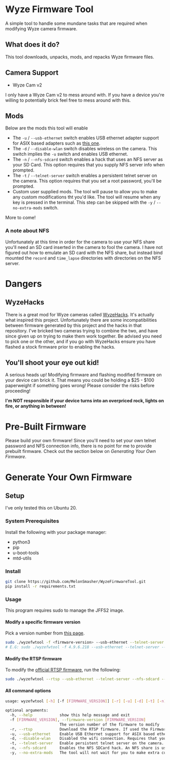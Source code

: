 # Wyze Firmware Tool

A simple tool to handle some mundane tasks that are required when modifying Wyze camera firmware.

## What does it do?

This tool downloads, unpacks, mods, and repacks Wyze firmware files.

## Camera Support

* Wyze Cam v2

I only have a Wyze Cam v2 to mess around with. If you have a device you're willing to potentially brick feel free to
mess around with this.

## Mods

Below are the mods this tool will enable

* The `-u` / `--usb-ethernet` switch enables USB ethernet adapter support for ASIX based adapters such as [this one](https://www.amazon.com/gp/product/B0863YJB8W/).
* The `-d` / `--disable-wlan` switch disables wireless on the camera. This switch implies the `-u` switch and enables USB ethernet.
* The `-n` / `--nfs-sdcard` switch enables a hack that uses an NFS server as your SD Card. This option requires that you supply NFS server info when prompted.
* The `-t` / `--telnet-server` switch enables a persistent telnet server on the camera. This option requires that you set a root password, you'll be prompted.
* Custom user supplied mods. The tool will pause to allow you to make any custom modifications tht you'd like. The tool will resume when any key is pressed in the terminal. This step can be skipped with the `-y` / `--no-extra-mods` switch.

More to come!

### A note about NFS

Unfortunately at this time in order for the camera to use your NFS share you'll need an SD card inserted in the camera to fool the camera.
I have not figured out how to emulate an SD card with the NFS share, but instead bind mounted the `record` and `time_lapse` directories with directories on the NFS server.

# Dangers

## WyzeHacks

There is a great mod for Wyze cameras called [WyzeHacks](https://github.com/HclX/WyzeHacks). It's actually what inspired this project.
Unfortunately there are some incompatibilities between firmware generated by this project and the hacks in that repository.
I've bricked two cameras trying to combine the two, and have since given up on trying to make them work together.
Be advised you need to pick one or the other, and if you go with WyzeHacks ensure you have flashed a stock firmware prior to enabling the hacks.

## You'll shoot your eye out kid!

A serious heads up! Modifying firmware and flashing modified firmware on your device can brick it.
That means you could be holding a $25 - $100 paperweight if something goes wrong!
Please consider the risks before proceeding!

**I'm NOT responsible if your device turns into an overpriced rock, lights on fire, or anything in between!**

# Pre-Built Firmware

Please build your own firmware! Since you'll need to set your own telnet password and NFS connection info, there is no point for me to provide prebuilt firmware.
Check out the section below on *Generating Your Own Firmware*.

# Generate Your Own Firmware

## Setup

I've only tested this on Ubuntu 20.

### System Prerequisites

Install the following with your package manager:

* python3
* pip
* u-boot-tools
* mtd-utils

### Install

```bash
git clone https://github.com/MelonSmasher/WyzeFirmwareTool.git
pip install -r requirements.txt
```

### Usage

This program requires sudo to manage the JFFS2 image.

#### Modify a specific firmware version

Pick a version number
from [this page](https://wyzelabs.zendesk.com/hc/en-us/articles/360024852172-Release-Notes-Firmware).

```bash
sudo ./wyzefwtool -f <firmware-version> --usb-ethernet --telnet-server --nfs-sdcard --no-extra-mods
# E.G: sudo ./wyzefwtool -f 4.9.6.218 --usb-ethernet --telnet-server --nfs-sdcard --no-extra-mods
```

#### Modify the RTSP firmware

To modify the [official RTSP firmware](https://wyzelabs.zendesk.com/hc/en-us/articles/360026245231-Wyze-Cam-RTSP), run
the following:

```bash
sudo ./wyzefwtool --rtsp --usb-ethernet --telnet-server --nfs-sdcard --no-extra-mods
```

#### All command options

```bash
usage: wyzefwtool [-h] [-f [FIRMWARE_VERSION]] [-r] [-u] [-d] [-t] [-n] [-y]

optional arguments:
  -h, --help            show this help message and exit
  -f [FIRMWARE_VERSION], --firmware-version [FIRMWARE_VERSION]
                        The version number of the firmware to modify
  -r, --rtsp            Download the RTSP firmware. If used the Firmware Version argument is ignored.
  -u, --usb-ethernet    Enable USB Ethernet support for ASIX based ethernet adapters.
  -d, --disable-wlan    Disabled the wifi connection. Requires that you enable USB ethernet support.
  -t, --telnet-server   Enable persistent telnet server on the camera. Requires that you set a root password.
  -n, --nfs-sdcard      Enables the NFS SDCard hack. An NFS share is used as a virtual SD card. You will be prompted for NFS info.
  -y, --no-extra-mods   The tool will not wait for you to make extra custom modifications.
```
